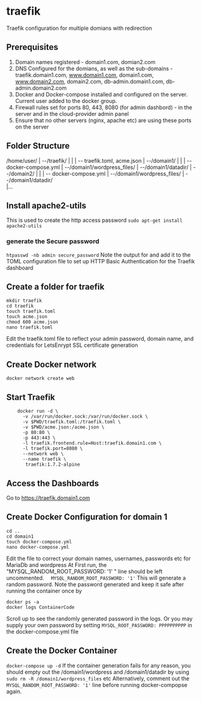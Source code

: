# traefik
Traefik configuration for multiple domians with redirection

## Prerequisites
1. Domain names registered - domain1.com, domian2.com
2. DNS Configured for the domians, as well as the sub-domains - traefik.domain1.com, www.domain1.com, domain1.com, www.domain2.com, domain2.com, db-admin.domain1.com, db-admin.domain2.com
3. Docker and Docker-compose installed and configured on the server. Current user added to the docker group.
4. Firewall rules set for ports 80, 443, 8080 (for admin dashbord) - in the server and in the cloud-provider admin panel
5. Ensure that no other servers (nginx, apache etc) are using these ports on the server 

## Folder Structure
  /home/user/
       |
       --/traefik/
       |   |
       |   -- traefik.toml, acme.json
       |
       --/domain1/
       |   |
       |   -- docker-compose.yml
       |   --/domain1/wordpress_files/
       |   --/domain1/datadir/ 
       |
       --/domain2/
       |   |
       |   -- docker-compose.yml
       |   --/domain1/wordpress_files/
       |   --/domain1/datadir/    
       |...

## Install apache2-utils
This is used to create the http access password
`sudo apt-get install apache2-utils`

### generate the Secure password
`htpasswd -nb admin secure_password`
Note the output for and add it to the TOML configuration file to set up HTTP Basic Authentication for the Traefik dashboard

## Create a folder for traefik
```
mkdir traefik
cd traefik
touch traefik.toml
touch acme.json
chmod 600 acme.json
nano traefik.toml
```
Edit the traefik.toml file to reflect your admin password, domain name, and credentials for LetsEnrypt SSL certificate generation

## Create Docker network
`docker network create web`

## Start Traefik
```
    docker run -d \
      -v /var/run/docker.sock:/var/run/docker.sock \
      -v $PWD/traefik.toml:/traefik.toml \
      -v $PWD/acme.json:/acme.json \
      -p 80:80 \
      -p 443:443 \
      -l traefik.frontend.rule=Host:traefik.domain1.com \
      -l traefik.port=8080 \
      --network web \
      --name traefik \
       traefik:1.7.2-alpine
```

## Access the Dashboards
Go to https://traefik.domain1.com

## Create Docker Configuration for domain 1
```
cd ..
cd domain1
touch docker-compose.yml
nano docker-compose.yml
```
Edit the file to correct your domain names, usernames, passwords etc for MariaDb and wordpress
At First run, the "MYSQL_RANDOM_ROOT_PASSWORD: '1' " line should be left uncommented. 
    `  MYSQL_RANDOM_ROOT_PASSWORD: '1'`
This will generate a random password. Note the password generated and keep it safe after running the container once by 
```
docker ps -a
docker logs ContainerCode
```
Scroll up to see the randomly generated password in the logs.
Or you may supply your own password by setting  `MYSQL_ROOT_PASSWORD: PPPPPPPPPP` in the docker-compose.yml file
## Create the Docker Container
`docker-compose up -d`
If the container generation fails for any reason, you should empty out the /domain1/wordpress and /domain1/datadir by using `sudo rm -R /domain1/wordpress_files`  etc
Alternatively, comment out the `  MYSQL_RANDOM_ROOT_PASSWORD: '1'` line before running docker-compopse again.






